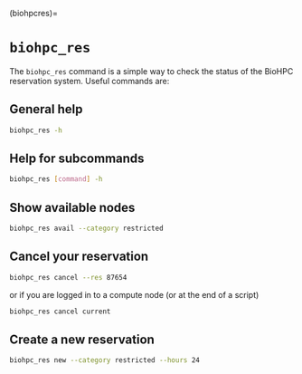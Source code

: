 (biohpcres)=
# `biohpc_res`

The `biohpc_res` command is a simple way to check the status of the BioHPC reservation system. Useful commands are:

## General help

```bash
biohpc_res -h
```
## Help for subcommands

```bash
biohpc_res [command] -h
```

## Show available nodes

```bash
biohpc_res avail --category restricted
``` 

## Cancel your reservation

```bash
biohpc_res cancel --res 87654
```

or if you are logged in to a compute node (or at the end of a script)

```bash
biohpc_res cancel current
```

## Create a new reservation

```bash
biohpc_res new --category restricted --hours 24
```